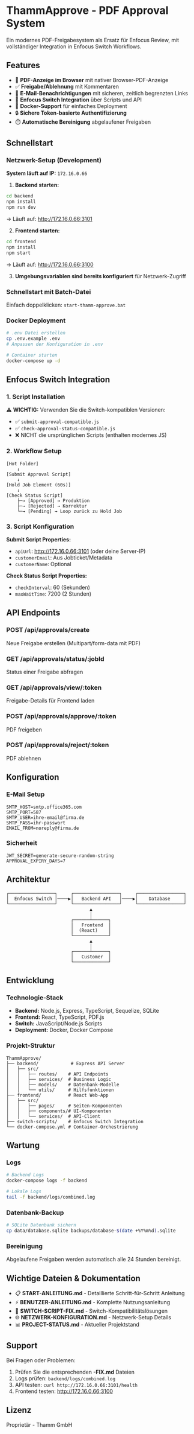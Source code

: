 # ThammApprove - PDF Approval System

Ein modernes PDF-Freigabesystem als Ersatz für Enfocus Review, mit vollständiger Integration in Enfocus Switch Workflows.

## Features

- 📄 **PDF-Anzeige im Browser** mit nativer Browser-PDF-Anzeige
- ✅ **Freigabe/Ablehnung** mit Kommentaren
- 📧 **E-Mail-Benachrichtigungen** mit sicheren, zeitlich begrenzten Links
- 🔄 **Enfocus Switch Integration** über Scripts und API
- 🐳 **Docker-Support** für einfaches Deployment
- 🔒 **Sichere Token-basierte Authentifizierung**
- ⏱️ **Automatische Bereinigung** abgelaufener Freigaben

## Schnellstart

### Netzwerk-Setup (Development)

**System läuft auf IP:** `172.16.0.66`

1. **Backend starten:**
```bash
cd backend
npm install
npm run dev
```
→ Läuft auf: http://172.16.0.66:3101

2. **Frontend starten:**
```bash
cd frontend
npm install
npm start
```
→ Läuft auf: http://172.16.0.66:3100

3. **Umgebungsvariablen sind bereits konfiguriert** für Netzwerk-Zugriff

### Schnellstart mit Batch-Datei

Einfach doppelklicken: `start-thamm-approve.bat`

### Docker Deployment

```bash
# .env Datei erstellen
cp .env.example .env
# Anpassen der Konfiguration in .env

# Container starten
docker-compose up -d
```

## Enfocus Switch Integration

### 1. Script Installation

⚠️ **WICHTIG:** Verwenden Sie die Switch-kompatiblen Versionen:
- ✅ `submit-approval-compatible.js`
- ✅ `check-approval-status-compatible.js`
- ❌ NICHT die ursprünglichen Scripts (enthalten modernes JS)

### 2. Workflow Setup

```
[Hot Folder]
    ↓
[Submit Approval Script]
    ↓
[Hold Job Element (60s)]
    ↓
[Check Status Script]
    ├─→ [Approved] → Produktion
    ├─→ [Rejected] → Korrektur
    └─→ [Pending] → Loop zurück zu Hold Job
```

### 3. Script Konfiguration

**Submit Script Properties:**
- `apiUrl`: http://172.16.0.66:3101 (oder deine Server-IP)
- `customerEmail`: Aus Jobticket/Metadata
- `customerName`: Optional

**Check Status Script Properties:**
- `checkInterval`: 60 (Sekunden)
- `maxWaitTime`: 7200 (2 Stunden)

## API Endpoints

### POST /api/approvals/create
Neue Freigabe erstellen (Multipart/form-data mit PDF)

### GET /api/approvals/status/:jobId
Status einer Freigabe abfragen

### GET /api/approvals/view/:token
Freigabe-Details für Frontend laden

### POST /api/approvals/approve/:token
PDF freigeben

### POST /api/approvals/reject/:token
PDF ablehnen

## Konfiguration

### E-Mail Setup

```env
SMTP_HOST=smtp.office365.com
SMTP_PORT=587
SMTP_USER=ihre-email@firma.de
SMTP_PASS=ihr-passwort
EMAIL_FROM=noreply@firma.de
```

### Sicherheit

```env
JWT_SECRET=generate-secure-random-string
APPROVAL_EXPIRY_DAYS=7
```

## Architektur

```
┌─────────────────┐     ┌─────────────────┐     ┌─────────────────┐
│  Enfocus Switch │────▶│   Backend API   │────▶│    Database     │
└─────────────────┘     └─────────────────┘     └─────────────────┘
                               ▲
                               │
                        ┌──────┴──────┐
                        │   Frontend  │
                        │  (React)    │
                        └─────────────┘
                               ▲
                               │
                        ┌──────┴──────┐
                        │   Customer  │
                        └─────────────┘
```

## Entwicklung

### Technologie-Stack

- **Backend:** Node.js, Express, TypeScript, Sequelize, SQLite
- **Frontend:** React, TypeScript, PDF.js
- **Switch:** JavaScript/Node.js Scripts
- **Deployment:** Docker, Docker Compose

### Projekt-Struktur

```
ThammApprove/
├── backend/            # Express API Server
│   ├── src/
│   │   ├── routes/    # API Endpoints
│   │   ├── services/  # Business Logic
│   │   ├── models/    # Datenbank-Modelle
│   │   └── utils/     # Hilfsfunktionen
├── frontend/          # React Web-App
│   ├── src/
│   │   ├── pages/     # Seiten-Komponenten
│   │   ├── components/# UI-Komponenten
│   │   └── services/  # API-Client
├── switch-scripts/    # Enfocus Switch Integration
└── docker-compose.yml # Container-Orchestrierung
```

## Wartung

### Logs
```bash
# Backend Logs
docker-compose logs -f backend

# Lokale Logs
tail -f backend/logs/combined.log
```

### Datenbank-Backup
```bash
# SQLite Datenbank sichern
cp data/database.sqlite backups/database-$(date +%Y%m%d).sqlite
```

### Bereinigung
Abgelaufene Freigaben werden automatisch alle 24 Stunden bereinigt.

## Wichtige Dateien & Dokumentation

- 📋 **START-ANLEITUNG.md** - Detaillierte Schritt-für-Schritt Anleitung
- ⚡ **BENUTZER-ANLEITUNG.md** - Komplette Nutzungsanleitung
- 🔧 **SWITCH-SCRIPT-FIX.md** - Switch-Kompatibilitätslösungen
- 🌐 **NETZWERK-KONFIGURATION.md** - Netzwerk-Setup Details
- 📊 **PROJECT-STATUS.md** - Aktueller Projektstand

## Support

Bei Fragen oder Problemen:
1. Prüfen Sie die entsprechenden **-FIX.md** Dateien
2. Logs prüfen: `backend/logs/combined.log`
3. API testen: `curl http://172.16.0.66:3101/health`
4. Frontend testen: http://172.16.0.66:3100

## Lizenz

Proprietär - Thamm GmbH